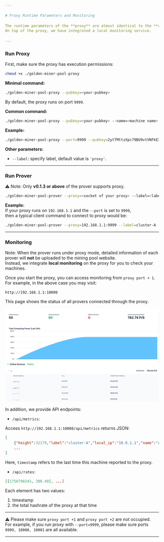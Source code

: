 ```yaml
---

# Proxy Runtime Parameters and Monitoring  

The runtime parameters of the **proxy** are almost identical to the **client/prover**.  
On top of the proxy, we have integrated a local monitoring service.  

---
```


### Run Proxy  

First, make sure the proxy has execution permissions:  

```bash
chmod +x ./golden-miner-pool-proxy
```  

**Minimal command:**  
```bash
./golden-miner-pool-proxy --pubkey=<your-pubkey>
```  
By default, the proxy runs on port `9999`.  

**Common command:**  
```bash
./golden-miner-pool-proxy --pubkey=<your-pubkey> --name=<machine name> --port=<port>
```  

**Example:**  
```bash
./golden-miner-pool-proxy --port=9999 --pubkey=2ytTMttzXpc79BU9vtVNFkE3TWL15zedV8WZUHSpJwCLzUoHkh7GdZ74CFj2JbQg1gMfZxQCT5bRiDAk5ZHpDUDtD2GTxJQciTuNPuXc9hEm4cGv53kCEyxVETaiBW2HiPoX --name=proxy-a
```  

**Other parameters:**  
- `--label`: specify label, default value is `'proxy'`.  

---

### Run Prover  

⚠️ Note: Only **v0.1.3 or above** of the prover supports proxy.  

```bash
./golden-miner-pool-prover --proxy=<socket of your proxy> --label=<label> --name=<name>
```  

**Example:**  
If your proxy runs on `192.168.1.1` and the `--port` is set to `9999`,  
then a typical client command to connect to proxy would be:  

```bash
./golden-miner-pool-prover --proxy=192.168.1.1:9999 --label=cluster-A --name=A0
```  

---

### Monitoring  

Note: When the prover runs under proxy mode, detailed information of each prover will **not** be uploaded to the mining pool website.  
Instead, we integrate **local monitoring** on the proxy for you to check your machines.  

Once you start the proxy, you can access monitoring from `proxy port + 1`.  
For example, in the above case you may visit:  

```
http://192.168.1.1:10000
```  

This page shows the status of all provers connected through the proxy.  

![p0](./p0.png)
![p1](./p1.png)


In addition, we provide API endpoints:  

- `/api/metrics`:  

Access `http://192.168.1.1:10000/api/metrics` returns JSON:  
```json
[
    {"height":32179,"label":"cluster-A","local_ip":"10.0.1.1","name":"A0","rate":14.49,"timestamp":1758798241},
    ...
]
```  

Here, `timestamp` refers to the last time this machine reported to the proxy.  

- `/api/rates`:  

```json
[[1758798241, 300.49], ...]
```  

Each element has two values:  
1. timestamp  
2. the total hashrate of the proxy at that time  

---

⚠️ Please make sure `proxy port +1` and `proxy port +2` are not occupied.  
For example, if you run proxy with `--port=9999`, please make sure ports `9999, 10000, 10001` are all available.  

---
